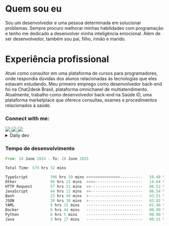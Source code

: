# Quem sou eu
Sou um desenvolvedor e uma pessoa determinada em solucionar problemas. Sempre procuro melhorar minhas habilidades com programação e tenho me dedicado a desenvolver minha inteligência emocional. Além de ser desenvolvedor, também sou pai, filho, irmão e marido.

# Experiência profissional
Atuei como consultor em uma plataforma de cursos para programadores, onde respondia dúvidas dos alunos relacionadas às tecnologias que eles estavam estudando.
Meu primeiro emprego como desenvolvedor back-end foi na Chat2desk Brasil, plataforma omnichanel de multiatendimento.
Atualmente, trabalho como desenvolvedor back-end na Saúde iD, uma plataforma marketplace que oferece consultas, exames e procedimentos relacionados à saúde.

### Connect with me:
<a href="https://www.linkedin.com/in/theusmoreira" target="_blank" >
<img src="https://img.shields.io/badge/linkedin-%230077B5.svg?&style=for-the-badge&logo=linkedin&logoColor=white ">
</a>
<a href="https://www.instagram.com/matheus.s.moreira/" target="_blank">
<img src="https://img.shields.io/badge/instagram-%23E4405F.svg?&style=for-the-badge&logo=instagram&logoColor=white">
</a>
<a href="mailto:matheussm301@gmail.com"  target="_blank">
<img src="https://img.shields.io/badge/gmail-%23E4405F.svg?&style=for-the-badge&logo=gmail&logoColor=white">
</a>


<details>
  <summary>Daily dev </summary>
<p>
  <a href="https://app.daily.dev/matheussantos"><img src="https://github.com/matheus-santos-moreira/matheus-santos-moreira/blob/master/devcard.svg" width="200" alt="Matheus Santos's Dev Card"/></a>
 </p>
</details>

<h3>Tempo de desenvolvimento</h3>

<!--START_SECTION:waka-->

```rust
From: 28 June 2024 - To: 28 June 2025

Total Time: 579 hrs 32 mins

TypeScript          396 hrs 59 mins >>>>>>>>>>>>>>>----------   58.48 %
Other               99 hrs 21 mins  >>>>---------------------   14.64 %
HTTP Request        57 hrs 51 mins  >>-----------------------   08.52 %
JavaScript          44 hrs 22 mins  >>-----------------------   06.54 %
Bash                23 hrs 49 mins  >------------------------   03.51 %
JSON                20 hrs 30 mins  >------------------------   03.02 %
YAML                9 hrs 31 mins   -------------------------   01.40 %
Docker              6 hrs 44 mins   -------------------------   00.99 %
Python              6 hrs 5 mins    -------------------------   00.90 %
Java                3 hrs 27 mins   -------------------------   00.51 %
```

<!--END_SECTION:waka-->
